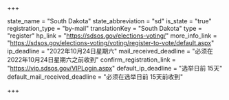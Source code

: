 +++

state_name = "South Dakota"
state_abbreviation = "sd"
is_state = "true"
registration_type = "by-mail"
translationKey = "South Dakota"
type = "register"
hp_link = "https://sdsos.gov/elections-voting/"
more_info_link = "https://sdsos.gov/elections-voting/voting/register-to-vote/default.aspx"
ip_deadline = "2022年10月24日星期六"
mail_received_deadline = "必须在2022年10月24日星期六之前收到"
confirm_registration_link = "https://vip.sdsos.gov/VIPLogin.aspx"
default_ip_deadline = "选举日前 15天"
default_mail_received_deadline = "必须在选举日前 15天前收到"

+++